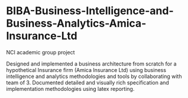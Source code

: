 # BIBA-Business-Intelligence-and-Business-Analytics-Amica-Insurance-Ltd
NCI academic group project 


Designed and implemented a business architecture from scratch for a hypothetical Insurance firm (Amica Insurance Ltd) using business intelligence and analytics methodologies and tools by collaborating with team of 3. Documented detailed and visually rich specification and implementation methodologies using latex reporting.
